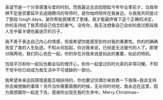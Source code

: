 圣诞节是一个分享感激与爱的时刻，而我最近总会回想起今年毕业季前夕，当我举棋不定是否要延毕去追随腾讯的导师时，是你始终陪伴在我身边，与我我共同度过了那段 tough days。是你帮助我理清了思绪，我才能最终做下这个正确的决定。你的支持给了我贯彻自己信念的勇气。没有你，我无法想象自己会如何度过那段我人生中最关键也最迷茫的日子。

我不善于表达自己内心的情感，但我希望你能感受到你对我的重要性。你的的确确改变了我的人生轨迹。不知从何拾起，你对我来说，已经是无法替代的人了。即使分隔两地，我们的心也在一起。你的存在对我来说是如此的重要，如此的特别。

包括平日和你一起玩也都会玩的很开心，和你一起度过的时光真的非常闪耀。不知不觉中你已经成为我生活中不可或缺的一部分。

我希望未来这段感情是能互相扶持的。你也要记住偶尔来依靠一下我哦~我会支持你去做想做的事情！另外当你需要肩膀的时候，无论何时何地，我永远在这里，因为我想跟你一起走下去。感谢你出现在我的生命中。Merry Christmas~
